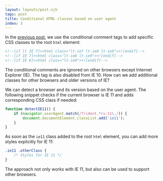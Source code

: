 ```yaml
---
layout: layouts/post.njk
tags: post
title: Conditional HTML classes based on user agent
index: 3
---
```


In the [previous post](/conditional-html-classes), we use the conditional comment tags to add specific CSS classes to the root `html` element:

```html
<!--[if lt IE 7]><html class="lt-ie7 lt-ie8 lt-ie9"><![endif]-->
<!--[if IE 7]><html class="lt-ie8 lt-ie9"><![endif]-->
<!--[if IE 8]><html class="lt-ie9"><![endif]-->
```

The conditional comments are ignored on other browsers except Internet Explorer (IE). The tag is also disabled from IE 10. How can we add additional classes for other browsers and older versions of IE?

We can detect a browser and its version based on the user agent. The following snippet checks if the current browser is IE 11 and adds corresponding CSS class if needed:

```js
function detectIE11() {
    if (navigator.userAgent.match(/Trident.*rv:11\./)) {
        document.documentElement.classList.add('ie11');
    }
}
```

As soon as the `ie11` class added to the root `html` element, you can add more styles explicitly for IE 11:

```css
.ie11 .otherClass {
    /* Styles for IE 11 */
}
```

The approach not only works with IE 11, but also can be used to support other browsers.
